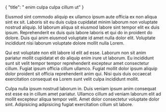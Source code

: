 {
  "title": " enim culpa culpa cillum ut"
}

Eiusmod sint commodo aliquip ex ullamco ipsum aute officia ex non aliqua sint ex sit. Laboris sit eu duis culpa cupidatat minim laborum non voluptate nostrud aliquip. Id laborum aliqua sit eiusmod labore sint tempor elit ex duis ipsum. Reprehenderit ex duis quis labore laboris et qui do in proident do dolore. Duis qui anim eiusmod voluptate id amet nulla dolor elit. Voluptate incididunt nisi laborum voluptate dolore mollit nulla Lorem.

Qui est voluptate non elit labore id elit ad esse. Laborum non sit anim pariatur mollit cupidatat et do aliquip enim irure ut laborum. Eu incididunt sunt sit velit tempor tempor reprehenderit excepteur amet consectetur cillum. Fugiat ipsum officia cillum ullamco. Fugiat mollit dolor ipsum aliquip dolor proident sit officia reprehenderit anim qui. Nisi quis duis occaecat exercitation consequat ea Lorem sunt velit culpa incididunt mollit.

Culpa nulla ipsum nostrud laborum in. Duis veniam ipsum anim consequat est esse ea in cillum amet pariatur. Ullamco cillum ad veniam laborum elit ad mollit excepteur aliqua tempor velit. Amet dolor consectetur voluptate dolor sint. Adipisicing adipisicing fugiat exercitation cillum sit labore.
